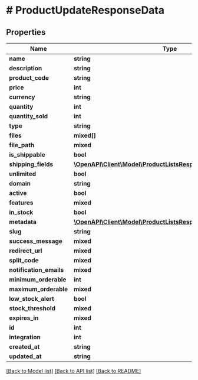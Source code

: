 # # ProductUpdateResponseData

## Properties

Name | Type | Description | Notes
------------ | ------------- | ------------- | -------------
**name** | **string** |  |
**description** | **string** |  |
**product_code** | **string** |  |
**price** | **int** |  |
**currency** | **string** |  |
**quantity** | **int** |  |
**quantity_sold** | **int** |  |
**type** | **string** |  |
**files** | **mixed[]** |  |
**file_path** | **mixed** |  |
**is_shippable** | **bool** |  |
**shipping_fields** | [**\OpenAPI\Client\Model\ProductListsResponseArrayShippingFields**](ProductListsResponseArrayShippingFields.md) |  |
**unlimited** | **bool** |  |
**domain** | **string** |  |
**active** | **bool** |  |
**features** | **mixed** |  |
**in_stock** | **bool** |  |
**metadata** | [**\OpenAPI\Client\Model\ProductListsResponseArrayMetadata**](ProductListsResponseArrayMetadata.md) |  |
**slug** | **string** |  |
**success_message** | **mixed** |  |
**redirect_url** | **mixed** |  |
**split_code** | **mixed** |  |
**notification_emails** | **mixed** |  |
**minimum_orderable** | **int** |  |
**maximum_orderable** | **mixed** |  |
**low_stock_alert** | **bool** |  |
**stock_threshold** | **mixed** |  |
**expires_in** | **mixed** |  |
**id** | **int** |  |
**integration** | **int** |  |
**created_at** | **string** |  |
**updated_at** | **string** |  |

[[Back to Model list]](../../README.md#models) [[Back to API list]](../../README.md#endpoints) [[Back to README]](../../README.md)
